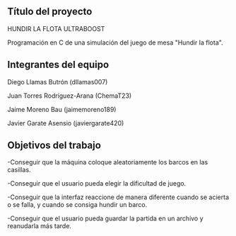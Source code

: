 ## Título del proyecto 

HUNDIR LA FLOTA ULTRABOOST

Programación en C de una simulación del juego de mesa "Hundir la flota".

## Integrantes del equipo

Diego Llamas Butrón (dllamas007)

Juan Torres Rodríguez-Arana (ChemaT23)

Jaime Moreno Bau (jaimemoreno189)

Javier Garate Asensio (javiergarate420)

## Objetivos del trabajo

-Conseguir que la máquina coloque aleatoriamente los barcos en las casillas.

-Conseguir que el usuario pueda elegir la dificultad de juego.

-Conseguir que la interfaz reaccione de manera diferente cuando se acierta o se falla, y cuando se consiga hundir un barco.

-Conseguir que el usuario pueda guardar la partida en un archivo y reanudarla más tarde.


